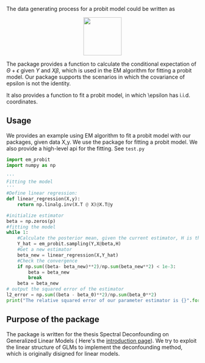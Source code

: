 The data generating process for a probit model could be written as 

<p align="center">
  <img width="100" src="https://owgt.me/images/formula_1.png">
</p>

The package provides a function to calculate the conditional expectation of $\Theta + \epsilon$ given $Y$ and $X \beta$, which is used in the EM algorithm for fitting a probit model. Our package supports the scenarios in which the covariance of epsilon is not the identity.

It also provides a function to fit a probit model, in which \epsilon has i.i.d. coordinates.



## Usage 
We provides an example using EM algorithm to fit a probit model with our packages, given data X,y. We use the package for fitting a probit model. We also provide a high-level api for the fitting. See `test.py`


```python
import em_probit
import numpy as np

'''
Fitting the model
'''
#Define linear regression:
def linear_regression(X,y):
    return np.linalg.inv(X.T @ X)@X.T@y

#initialize estimator 
beta = np.zeros(p)
#fitting the model
while 1:
    #Calculate the posterior mean, given the current estimator, H is the precision matrix of epsilon
    Y_hat = em_probit.sampling(Y,X@beta,H)
    #Get a new estimator
    beta_new = linear_regression(X,Y_hat)
    #Check the convergence
    if np.sum((beta- beta_new)**2)/np.sum(beta_new**2) < 1e-3:
        beta = beta_new
        break
    beta = beta_new
# output the squared error of the estimator
l2_error = np.sum((beta - beta_0)**2)/np.sum(beta_0**2)
print("The relative squared error of our parameter estimator is {}".format(l2_error))
```

## Purpose of the package
The package is written for the thesis Spectral Deconfounding on Generalized Linear Models ( Here's the [introduction page](https://owgt.me/deconfounding_lava.html)). We try to exploit the linear structure of GLMs to implement the deconfounding method, which is originally disigned for linear models.

